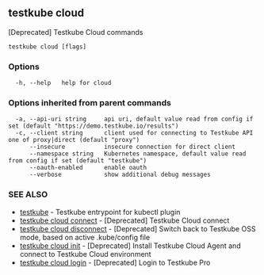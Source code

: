 ## testkube cloud

[Deprecated] Testkube Cloud commands

```
testkube cloud [flags]
```

### Options

```
  -h, --help   help for cloud
```

### Options inherited from parent commands

```
  -a, --api-uri string     api uri, default value read from config if set (default "https://demo.testkube.io/results")
  -c, --client string      client used for connecting to Testkube API one of proxy|direct (default "proxy")
      --insecure           insecure connection for direct client
      --namespace string   Kubernetes namespace, default value read from config if set (default "testkube")
      --oauth-enabled      enable oauth
      --verbose            show additional debug messages
```

### SEE ALSO

* [testkube](testkube.md)	 - Testkube entrypoint for kubectl plugin
* [testkube cloud connect](testkube_cloud_connect.md)	 - [Deprecated] Testkube Cloud connect 
* [testkube cloud disconnect](testkube_cloud_disconnect.md)	 - [Deprecated] Switch back to Testkube OSS mode, based on active .kube/config file
* [testkube cloud init](testkube_cloud_init.md)	 - [Deprecated] Install Testkube Cloud Agent and connect to Testkube Cloud environment
* [testkube cloud login](testkube_cloud_login.md)	 - [Deprecated] Login to Testkube Pro

